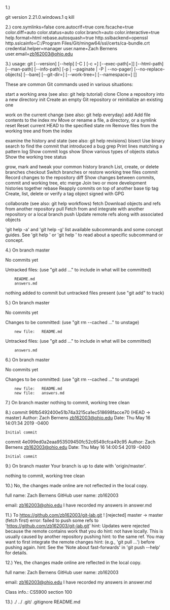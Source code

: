 1.)

git version 2.21.0.windows.1
q
kill




2.)
core.symlinks=false
core.autocrlf=true
core.fscache=true
color.diff=auto
color.status=auto
color.branch=auto
color.interactive=true
help.format=html
rebase.autosquash=true
http.sslbackend=openssl
http.sslcainfo=C:/Program Files/Git/mingw64/ssl/certs/ca-bundle.crt
credential.helper=manager
user.name=Zach Bernens
user.email=zb162003@ohio.edu


3.)
usage: git [--version] [--help] [-C <path>] [-c <name>=<value>]
           [--exec-path[=<path>]] [--html-path] [--man-path] [--info-path]
           [-p | --paginate | -P | --no-pager] [--no-replace-objects] [--bare]
           [--git-dir=<path>] [--work-tree=<path>] [--namespace=<name>]
           <command> [<args>]

These are common Git commands used in various situations:

start a working area (see also: git help tutorial)
   clone      Clone a repository into a new directory
   init       Create an empty Git repository or reinitialize an existing one

work on the current change (see also: git help everyday)
   add        Add file contents to the index
   mv         Move or rename a file, a directory, or a symlink
   reset      Reset current HEAD to the specified state
   rm         Remove files from the working tree and from the index

examine the history and state (see also: git help revisions)
   bisect     Use binary search to find the commit that introduced a bug
   grep       Print lines matching a pattern
   log        Show commit logs
   show       Show various types of objects
   status     Show the working tree status

grow, mark and tweak your common history
   branch     List, create, or delete branches
   checkout   Switch branches or restore working tree files
   commit     Record changes to the repository
   diff       Show changes between commits, commit and working tree, etc
   merge      Join two or more development histories together
   rebase     Reapply commits on top of another base tip
   tag        Create, list, delete or verify a tag object signed with GPG

collaborate (see also: git help workflows)
   fetch      Download objects and refs from another repository
   pull       Fetch from and integrate with another repository or a local branch
   push       Update remote refs along with associated objects

'git help -a' and 'git help -g' list available subcommands and some
concept guides. See 'git help <command>' or 'git help <concept>'
to read about a specific subcommand or concept.

4.)
On branch master

No commits yet

Untracked files:
  (use "git add <file>..." to include in what will be committed)

        README.md
        answers.md

nothing added to commit but untracked files present (use "git add" to track)

5.)
On branch master

No commits yet

Changes to be committed:
  (use "git rm --cached <file>..." to unstage)

        new file:   README.md

Untracked files:
  (use "git add <file>..." to include in what will be committed)

        answers.md

6.)
On branch master

No commits yet

Changes to be committed:
  (use "git rm --cached <file>..." to unstage)

        new file:   README.md
        new file:   answers.md


7.)
On branch master
nothing to commit, working tree clean


8.)
commit 96fb5492400e51b74a3215ca1ec518698facce70 (HEAD -> master)
Author: Zach Bernens <zb162003@ohio.edu>
Date:   Thu May 16 14:01:34 2019 -0400

    Initial commit

commit 4e099ed0a2eaa953509450fc52c6549cfca49c95
Author: Zach Bernens <zb162003@ohio.edu>
Date:   Thu May 16 14:00:54 2019 -0400

    Initial commit

9.)
On branch master
Your branch is up to date with 'origin/master'.

nothing to commit, working tree clean

10.)
No, the changes made online are not reflected in the local copy.

full name: Zach Bernens
GitHub user name: zb162003

email: zb162003@ohio.edu
I have recorded my answers in answer.md


11.)
To https://github.com/zb162003/git-lab.git
 ! [rejected]        master -> master (fetch first)
error: failed to push some refs to 'https://github.com/zb162003/git-lab.git'
hint: Updates were rejected because the remote contains work that you do
hint: not have locally. This is usually caused by another repository pushing
hint: to the same ref. You may want to first integrate the remote changes
hint: (e.g., 'git pull ...') before pushing again.
hint: See the 'Note about fast-forwards' in 'git push --help' for details.

12.)
Yes, the changes made online are reflected in the local copy.

full name: Zach Bernens
GitHub user name: zb162003

email: zb162003@ohio.edu
I have recorded my answers in answer.md

Class info.: CS5900 section 100


13.)
./  ../  .git/  .gitignore  README.md


